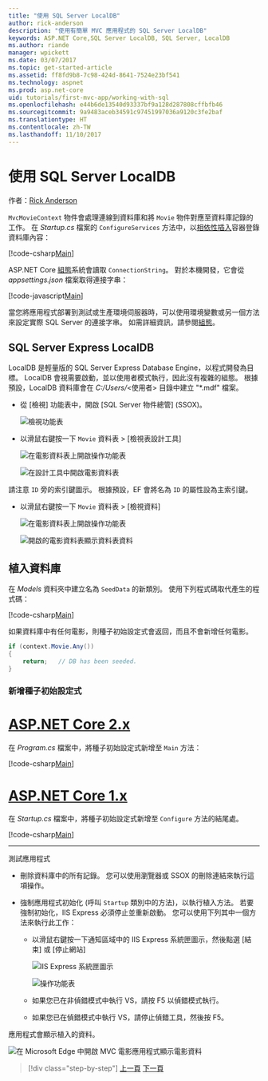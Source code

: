 ```yaml
---
title: "使用 SQL Server LocalDB"
author: rick-anderson
description: "使用有簡單 MVC 應用程式的 SQL Server LocalDB"
keywords: ASP.NET Core,SQL Server LocalDB, SQL Server, LocalDB
ms.author: riande
manager: wpickett
ms.date: 03/07/2017
ms.topic: get-started-article
ms.assetid: ff8fd9b8-7c98-424d-8641-7524e23bf541
ms.technology: aspnet
ms.prod: asp.net-core
uid: tutorials/first-mvc-app/working-with-sql
ms.openlocfilehash: e44b6de13540d93337bf9a128d287808cffbfb46
ms.sourcegitcommit: 9a9483aceb34591c97451997036a9120c3fe2baf
ms.translationtype: HT
ms.contentlocale: zh-TW
ms.lasthandoff: 11/10/2017
---
```

# <a name="working-with-sql-server-localdb"></a>使用 SQL Server LocalDB

作者：[Rick Anderson](https://twitter.com/RickAndMSFT)

`MvcMovieContext` 物件會處理連線到資料庫和將 `Movie` 物件對應至資料庫記錄的工作。 在 *Startup.cs* 檔案的 `ConfigureServices` 方法中，以[相依性插入](xref:fundamentals/dependency-injection)容器登錄資料庫內容：

[!code-csharp[Main](../../tutorials/first-mvc-app/start-mvc/sample/MvcMovie/Startup.cs?name=ConfigureServices&highlight=6-7)]

ASP.NET Core [組態](xref:fundamentals/configuration)系統會讀取 `ConnectionString`。 對於本機開發，它會從 *appsettings.json* 檔案取得連接字串：

[!code-javascript[Main](start-mvc/sample/MvcMovie/appsettings.json?highlight=2&range=8-10)]

當您將應用程式部署到測試或生產環境伺服器時，可以使用環境變數或另一個方法來設定實際 SQL Server 的連接字串。 如需詳細資訊，請參閱[組態](xref:fundamentals/configuration)。

## <a name="sql-server-express-localdb"></a>SQL Server Express LocalDB

LocalDB 是輕量版的 SQL Server Express Database Engine，以程式開發為目標。 LocalDB 會視需要啟動，並以使用者模式執行，因此沒有複雜的組態。 根據預設，LocalDB 資料庫會在 *C:/Users/*\<使用者\> 目錄中建立 "\*.mdf" 檔案。

* 從 [檢視] 功能表中，開啟 [SQL Server 物件總管] (SSOX)。

  ![檢視功能表](working-with-sql/_static/ssox.png)

* 以滑鼠右鍵按一下 `Movie` 資料表 > [檢視表設計工具]

  ![在電影資料表上開啟操作功能表](working-with-sql/_static/design.png)

  ![在設計工具中開啟電影資料表](working-with-sql/_static/dv.png)

請注意 `ID` 旁的索引鍵圖示。 根據預設，EF 會將名為 `ID` 的屬性設為主索引鍵。

* 以滑鼠右鍵按一下 `Movie` 資料表 > [檢視資料]

  ![在電影資料表上開啟操作功能表](working-with-sql/_static/ssox2.png)

  ![開啟的電影資料表顯示資料表資料](working-with-sql/_static/vd22.png)

## <a name="seed-the-database"></a>植入資料庫

在 *Models* 資料夾中建立名為 `SeedData` 的新類別。 使用下列程式碼取代產生的程式碼：

[!code-csharp[Main](start-mvc/sample/MvcMovie/Models/SeedData.cs?name=snippet_1)]

如果資料庫中有任何電影，則種子初始設定式會返回，而且不會新增任何電影。

```csharp
if (context.Movie.Any())
{
    return;   // DB has been seeded.
}
```

<a name="si"></a>
### <a name="add-the-seed-initializer"></a>新增種子初始設定式

# <a name="aspnet-core-2xtabaspnetcore2x"></a>[ASP.NET Core 2.x](#tab/aspnetcore2x)

在 *Program.cs* 檔案中，將種子初始設定式新增至 `Main` 方法：

[!code-csharp[Main](start-mvc/sample/MvcMovie/Program.cs?highlight=6,14-32)]

# <a name="aspnet-core-1xtabaspnetcore1x"></a>[ASP.NET Core 1.x](#tab/aspnetcore1x)

在 *Startup.cs* 檔案中，將種子初始設定式新增至 `Configure` 方法的結尾處。

[!code-csharp[Main](start-mvc/sample/MvcMovie/Startup.cs?highlight=9&name=snippet_seed)]

---

測試應用程式

* 刪除資料庫中的所有記錄。 您可以使用瀏覽器或 SSOX 的刪除連結來執行這項操作。
* 強制應用程式初始化 (呼叫 `Startup` 類別中的方法)，以執行植入方法。 若要強制初始化，IIS Express 必須停止並重新啟動。 您可以使用下列其中一個方法來執行此工作：

  * 以滑鼠右鍵按一下通知區域中的 IIS Express 系統匣圖示，然後點選 [結束] 或 [停止網站]

    ![IIS Express 系統匣圖示](working-with-sql/_static/iisExIcon.png)

    ![操作功能表](working-with-sql/_static/stopIIS.png)

   * 如果您已在非偵錯模式中執行 VS，請按 F5 以偵錯模式執行。
   * 如果您已在偵錯模式中執行 VS，請停止偵錯工具，然後按 F5。
   
應用程式會顯示植入的資料。

![在 Microsoft Edge 中開啟 MVC 電影應用程式顯示電影資料](working-with-sql/_static/m55.png)

>[!div class="step-by-step"]
[上一頁](adding-model.md)
[下一頁](controller-methods-views.md)  

